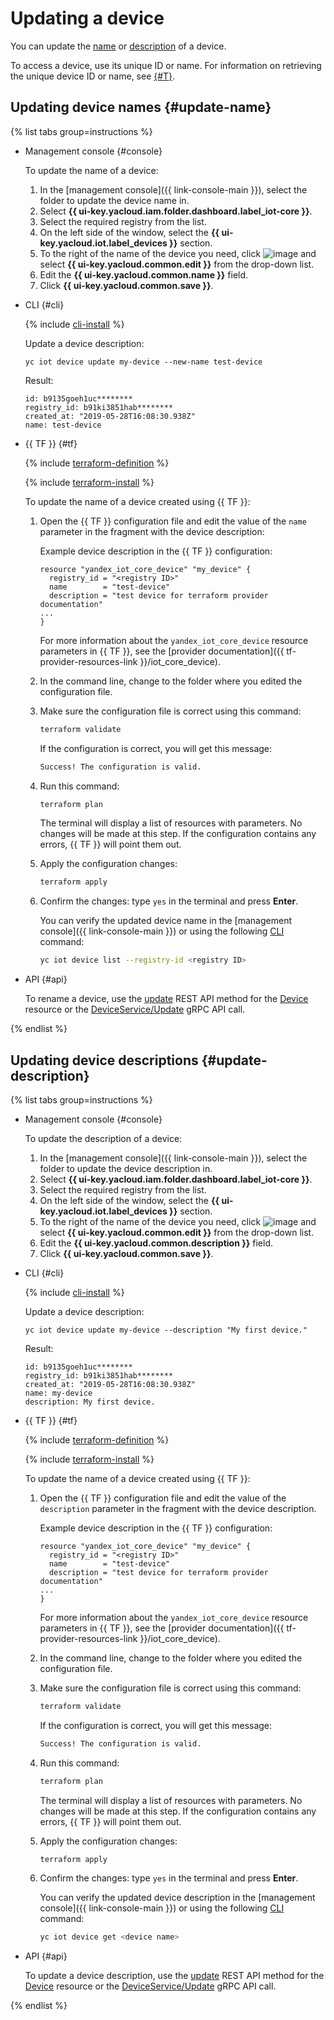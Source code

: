# Updating a device

You can update the [name](device-update.md#update-name) or [description](device-update.md#update-description) of a device.

To access a device, use its unique ID or name. For information on retrieving the unique device ID or name, see [{#T}](device-list.md).

## Updating device names {#update-name}

{% list tabs group=instructions %}

- Management console {#console}

   To update the name of a device:

   1. In the [management console]({{ link-console-main }}), select the folder to update the device name in.
   1. Select **{{ ui-key.yacloud.iam.folder.dashboard.label_iot-core }}**.
   1. Select the required registry from the list.
   1. On the left side of the window, select the **{{ ui-key.yacloud.iot.label_devices }}** section.
   1. To the right of the name of the device you need, click ![image](../../../_assets/console-icons/ellipsis.svg) and select **{{ ui-key.yacloud.common.edit }}** from the drop-down list.
   1. Edit the **{{ ui-key.yacloud.common.name }}** field.
   1. Click **{{ ui-key.yacloud.common.save }}**.

- CLI {#cli}

   {% include [cli-install](../../../_includes/cli-install.md) %}

   Update a device description:

   ```
   yc iot device update my-device --new-name test-device
   ```

   Result:
   ```
   id: b9135goeh1uc********
   registry_id: b91ki3851hab********
   created_at: "2019-05-28T16:08:30.938Z"
   name: test-device
   ```

- {{ TF }} {#tf}

   {% include [terraform-definition](../../../_tutorials/_tutorials_includes/terraform-definition.md) %}

   {% include [terraform-install](../../../_includes/terraform-install.md) %}

   To update the name of a device created using {{ TF }}:

   1. Open the {{ TF }} configuration file and edit the value of the `name` parameter in the fragment with the device description:

      Example device description in the {{ TF }} configuration:

      ```hcl
      resource "yandex_iot_core_device" "my_device" {
        registry_id = "<registry ID>"
        name        = "test-device"
        description = "test device for terraform provider documentation"
      ...
      }
      ```

      For more information about the `yandex_iot_core_device` resource parameters in {{ TF }}, see the [provider documentation]({{ tf-provider-resources-link }}/iot_core_device).
   1. In the command line, change to the folder where you edited the configuration file.
   1. Make sure the configuration file is correct using this command:

      ```bash
      terraform validate
      ```

      If the configuration is correct, you will get this message:

      ```bash
      Success! The configuration is valid.
      ```

   1. Run this command:

      ```bash
      terraform plan
      ```

      The terminal will display a list of resources with parameters. No changes will be made at this step. If the configuration contains any errors, {{ TF }} will point them out.
   1. Apply the configuration changes:

      ```bash
      terraform apply
      ```

   1. Confirm the changes: type `yes` in the terminal and press **Enter**.

      You can verify the updated device name in the [management console]({{ link-console-main }}) or using the following [CLI](../../../cli/quickstart.md) command:

      ```bash
      yc iot device list --registry-id <registry ID>
      ```

- API {#api}

   To rename a device, use the [update](../../api-ref/Device/update.md) REST API method for the [Device](../../api-ref/Device/index.md) resource or the [DeviceService/Update](../../api-ref/grpc/device_service.md#Update) gRPC API call.

{% endlist %}

## Updating device descriptions {#update-description}

{% list tabs group=instructions %}

- Management console {#console}

   To update the description of a device:

   1. In the [management console]({{ link-console-main }}), select the folder to update the device description in.
   1. Select **{{ ui-key.yacloud.iam.folder.dashboard.label_iot-core }}**.
   1. Select the required registry from the list.
   1. On the left side of the window, select the **{{ ui-key.yacloud.iot.label_devices }}** section.
   1. To the right of the name of the device you need, click ![image](../../../_assets/console-icons/ellipsis.svg) and select **{{ ui-key.yacloud.common.edit }}** from the drop-down list.
   1. Edit the **{{ ui-key.yacloud.common.description }}** field.
   1. Click **{{ ui-key.yacloud.common.save }}**.

- CLI {#cli}

   {% include [cli-install](../../../_includes/cli-install.md) %}

   Update a device description:

   ```
   yc iot device update my-device --description "My first device."
   ```

   Result:

   ```
   id: b9135goeh1uc********
   registry_id: b91ki3851hab********
   created_at: "2019-05-28T16:08:30.938Z"
   name: my-device
   description: My first device.
   ```

- {{ TF }} {#tf}

   {% include [terraform-definition](../../../_tutorials/_tutorials_includes/terraform-definition.md) %}

   {% include [terraform-install](../../../_includes/terraform-install.md) %}

   To update the name of a device created using {{ TF }}:

   1. Open the {{ TF }} configuration file and edit the value of the `description` parameter in the fragment with the device description.

      Example device description in the {{ TF }} configuration:

      ```hcl
      resource "yandex_iot_core_device" "my_device" {
        registry_id = "<registry ID>"
        name        = "test-device"
        description = "test device for terraform provider documentation"
      ...
      }
      ```

      For more information about the `yandex_iot_core_device` resource parameters in {{ TF }}, see the [provider documentation]({{ tf-provider-resources-link }}/iot_core_device).
   1. In the command line, change to the folder where you edited the configuration file.
   1. Make sure the configuration file is correct using this command:

      ```bash
      terraform validate
      ```

      If the configuration is correct, you will get this message:

      ```bash
      Success! The configuration is valid.
      ```

   1. Run this command:

      ```bash
      terraform plan
      ```

      The terminal will display a list of resources with parameters. No changes will be made at this step. If the configuration contains any errors, {{ TF }} will point them out.
   1. Apply the configuration changes:

      ```bash
      terraform apply
      ```

   1. Confirm the changes: type `yes` in the terminal and press **Enter**.

      You can verify the updated device description in the [management console]({{ link-console-main }}) or using the following [CLI](../../../cli/quickstart.md) command:

      ```bash
      yc iot device get <device name>
      ```

- API {#api}

   To update a device description, use the [update](../../api-ref/Device/update.md) REST API method for the [Device](../../api-ref/Device/index.md) resource or the [DeviceService/Update](../../api-ref/grpc/device_service.md#Update) gRPC API call.

{% endlist %}
